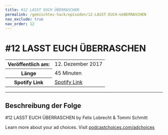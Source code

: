 ```yaml
---
title: #12 LASST EUCH ÜBERRASCHEN
permalink: /gemischtes-hack/episoden/12-LASST-EUCH-UeBERRASCHEN
nav_exclude: true
nav_order: 12
---
```


# #12 LASST EUCH ÜBERRASCHEN
<table class="resp-table dcf-table dcf-table-responsive dcf-table-bordered dcf-table-striped dcf-w-100%">
                    <tbody>
                        <tr>
                            <th scope="row">Veröffentlich am:</th>
                            <td data-label="Veröffentlich am:">12. Dezember 2017</td>
                        </tr>
                        <tr>
                            <th scope="row">Länge </th>
                            <td data-label="Länge ">45 Minuten</td>
                        </tr><tr>
                                <th scope="row">Spotify Link</th>
                                <td data-label="Spotify Link"><a href="https://open.spotify.com/episode/4L9zA5ZNXBkWpxhvAMurgD">Spotify Link</a></td>
                            </tr></tbody>
                </table>

***

## Beschreibung der Folge

<div>
<p>#12 LASST EUCH ÜBERRASCHEN by Felix Lobrecht &amp; Tommi Schmitt</p><p> </p><p>Learn more about your ad choices. Visit <a href="https://podcastchoices.com/adchoices">podcastchoices.com/adchoices</a></p>  
</div>

